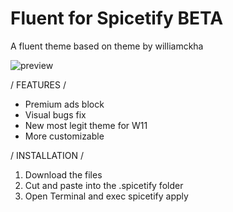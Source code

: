 # Fluent for Spicetify BETA

A fluent theme based on theme by williamckha

![preview](https://user-images.githubusercontent.com/88913489/164322052-5112c318-b3b0-498e-a395-b8023a8aa7aa.png)


/ FEATURES /

- Premium ads block
- Visual bugs fix
- New most legit theme for W11
- More customizable

/ INSTALLATION /

1. Download the files
2. Cut and paste into the .spicetify folder
3. Open Terminal and exec spicetify apply
